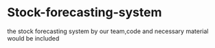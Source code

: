 # Stock-forecasting-system
the stock forecasting system by our team,code and necessary material would be included
